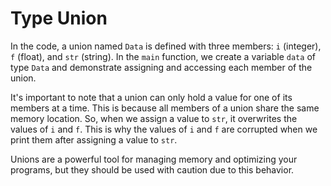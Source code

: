 # Type Union

In the code, a union named `Data` is defined with three members: `i` (integer), `f` (float), and `str` (string). In the `main` function, we create a variable `data` of type `Data` and demonstrate assigning and accessing each member of the union.

It's important to note that a union can only hold a value for one of its members at a time. This is because all members of a union share the same memory location. So, when we assign a value to `str`, it overwrites the values of `i` and `f`. This is why the values of `i` and `f` are corrupted when we print them after assigning a value to `str`.

Unions are a powerful tool for managing memory and optimizing your programs, but they should be used with caution due to this behavior.
